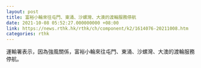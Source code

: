 ```yaml
---
layout: post
title: 富裕小輪來往屯門、東涌、沙螺灣、大澳的渡輪服務停航
date: 2021-10-08 05:52:27.000000000 +08:00
link: https://news.rthk.hk/rthk/ch/component/k2/1614076-20211008.htm
categories: rthk
---
```


運輸署表示，因為強風關係，富裕小輪來往屯門、東涌、沙螺灣、大澳的渡輪服務停航。
